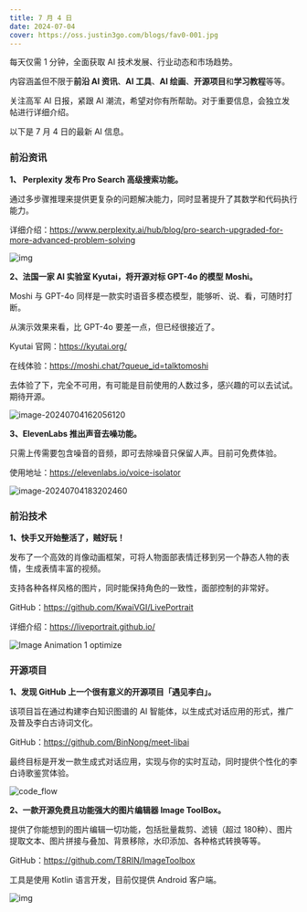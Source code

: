 ```yaml
---
title: 7 月 4 日
date: 2024-07-04
cover: https://oss.justin3go.com/blogs/fav0-001.jpg
---
```


每天仅需 1 分钟，全面获取 AI 技术发展、行业动态和市场趋势。

内容涵盖但不限于**前沿 AI 资讯**、**AI 工具**、**AI 绘画**、**开源项目**和**学习教程**等等。

关注高军 AI 日报，紧跟 AI 潮流，希望对你有所帮助。对于重要信息，会独立发帖进行详细介绍。

以下是 7 月 4 日的最新 AI 信息。

### 前沿资讯

**1、 Perplexity 发布 Pro Search 高级搜索功能。**

通过多步骤推理来提供更复杂的问题解决能力，同时显著提升了其数学和代码执行能力。

详细介绍：https://www.perplexity.ai/hub/blog/pro-search-upgraded-for-more-advanced-problem-solving

![img](https://framerusercontent.com/images/Oootekc4aFbZeeDDrsOzpIZ0hw.png)

**2、法国一家 AI 实验室 Kyutai，将开源对标 GPT-4o 的模型 Moshi。**

Moshi 与 GPT-4o 同样是一款实时语音多模态模型，能够听、说、看，可随时打断。

从演示效果来看，比 GPT-4o 要差一点，但已经很接近了。

Kyutai 官网：https://kyutai.org/

在线体验：https://moshi.chat/?queue_id=talktomoshi

去体验了下，完全不可用，有可能是目前使用的人数过多，感兴趣的可以去试试。期待开源。

![image-20240704162056120](https://p.ipic.vip/et6qpt.png)

**3、ElevenLabs 推出声音去噪功能。**

只需上传需要包含噪音的音频，即可去除噪音只保留人声。目前可免费体验。

使用地址：https://elevenlabs.io/voice-isolator

![image-20240704183202460](https://p.ipic.vip/jt538h.png)



### 前沿技术

**1、快手又开始整活了，贼好玩！**

发布了一个高效的肖像动画框架，可将人物面部表情迁移到另一个静态人物的表情，生成表情丰富的视频。

支持各种各样风格的图片，同时能保持角色的一致性，面部控制的非常好。

GitHub：https://github.com/KwaiVGI/LivePortrait

详细介绍：https://liveportrait.github.io/

![Image Animation 1 optimize](https://p.ipic.vip/18zt2y.gif)



### 开源项目

**1、发现 GitHub 上一个很有意义的开源项目「遇见李白」。**

该项目旨在通过构建李白知识图谱的 AI 智能体，以生成式对话应用的形式，推广及普及李白古诗词文化。

GitHub：https://github.com/BinNong/meet-libai

最终目标是开发一款生成式对话应用，实现与你的实时互动，同时提供个性化的李白诗歌鉴赏体验。

![code_flow](https://p.ipic.vip/7hgd8j.png)

**2、一款开源免费且功能强大的图片编辑器 Image ToolBox。**

提供了你能想到的图片编辑一切功能，包括批量裁剪、滤镜（超过 180种）、图片提取文本、图片拼接与叠加、背景移除，水印添加、各种格式转换等等。

GitHub：https://github.com/T8RIN/ImageToolbox

工具是使用 Kotlin 语言开发，目前仅提供 Android 客户端。

![img](https://github.com/T8RIN/ImageToolbox/raw/master/fastlane/metadata/android/en-US/images/banner/banner1.png)
